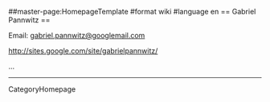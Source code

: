 ##master-page:HomepageTemplate
#format wiki
#language en
== Gabriel Pannwitz ==

Email: gabriel.pannwitz@googlemail.com

http://sites.google.com/site/gabrielpannwitz/

...

----
CategoryHomepage
